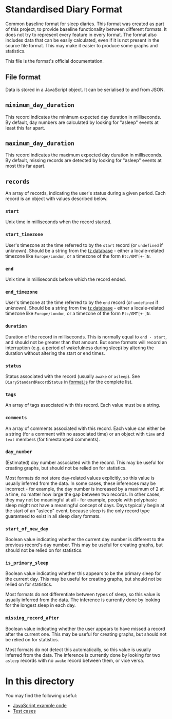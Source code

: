 # Standardised Diary Format

Common baseline format for sleep diaries.  This format was created as part of this project, to provide baseline functionality between different formats.  It does not try to represent every feature in every format.  The format also includes data that can be easily calculated, even if it is not present in the source file format.  This may make it easier to produce some graphs and statistics.

This file is the format's official documentation.

## File format

Data is stored in a JavaScript object.  It can be serialised to and from JSON.

## `minimum_day_duration`

This record indicates the minimum expected day duration in milliseconds.  By default, day numbers are calculated by looking for "asleep" events at least this far apart.


## `maximum_day_duration`

This record indicates the maximum expected day duration in milliseconds.  By default, missing records are detected by looking for "asleep" events at most this far apart.

## `records`

An array of records, indicating the user's status during a given period.  Each record is an object with values described below.

### `start`

Unix time in milliseconds when the record started.

### `start_timezone`

User's timezone at the time referred to by the `start` record (or `undefined` if unknown).  Should be a string from the [tz database](https://en.wikipedia.org/wiki/Tz_database) - either a locale-related timezone like `Europe/London`, or a timezone of the form `Etc/GMT[+-]N`.

### `end`

Unix time in milliseconds before which the record ended.

### `end_timezone`

User's timezone at the time referred to by the `end` record (or `undefined` if unknown).  Should be a string from the [tz database](https://en.wikipedia.org/wiki/Tz_database) - either a locale-related timezone like `Europe/London`, or a timezone of the form `Etc/GMT[+-]N`.

### `duration`

Duration of the record in milliseconds.  This is normally equal to `end - start`, and should not be greater than that amount.  But some formats will record an interruption (e.g. a period of wakefulness during sleep) by altering the duration without altering the start or end times.

### `status`

Status associated with the record (usually `awake` or `asleep`).  See `DiaryStandardRecordStatus` in [format.js](format.js) for the complete list.

### `tags`

An array of tags associated with this record.  Each value must be a string.

### `comments`

An array of comments associated with this record.  Each value can either be a string (for a comment with no associated time) or an object with `time` and `text` members (for timestamped comments).

### `day_number`

(Estimated) day number associated with the record.  This may be useful for creating graphs, but should not be relied on for statistics.

Most formats do not store day-related values explicitly, so this value is usually inferred from the data.  In some cases, these inferences may be incorrect - for example, the day number is increased by a maximum of 2 at a time, no matter how large the gap between two records.  In other cases, they may not be meaningful at all - for example, people with polyphasic sleep might not have a meaningful concept of days.  Days typically begin at the start of an "asleep" event, because sleep is the only record type guaranteed to exist in all sleep diary formats.

### `start_of_new_day`

Boolean value indicating whether the current day number is different to the previous record's day number.  This may be useful for creating graphs, but should not be relied on for statistics.

### `is_primary_sleep`

Boolean value indicating whether this appears to be the primary sleep for the current day.  This may be useful for creating graphs, but should not be relied on for statistics.

Most formats do not differentiate between types of sleep, so this value is usually inferred from the data.  The inference is currently done by looking for the longest sleep in each day.

### `missing_record_after`

Boolean value indicating whether the user appears to have missed a record after the current one.  This may be useful for creating graphs, but should not be relied on for statistics.

Most formats do not detect this automatically, so this value is usually inferred from the data.  The inference is currently done by looking for two `asleep` records with no `awake` record between them, or vice versa.

# In this directory

You may find the following useful:

* [JavaScript example code](format.js)
* [Test cases](test.js)
